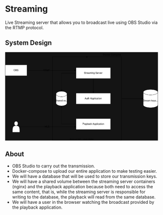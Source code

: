 # Streaming

Live Streaming server that allows you to broadcast live using OBS Studio via the RTMP protocol.

## System Design

![dsd](./.github/sd%20streaming.svg)

## About

- OBS Studio to carry out the transmission.
- Docker-compose to upload our entire application to make testing easier.
- We will have a database that will be used to store our transmission keys.
- We will have a shared volume between the streaming server containers (nginx) and the playback application because both need to access the same content, that is, while the streaming server is responsible for writing to the database, the playback will read from the same database.
- We will have a user in the browser watching the broadcast provided by the playback application.
